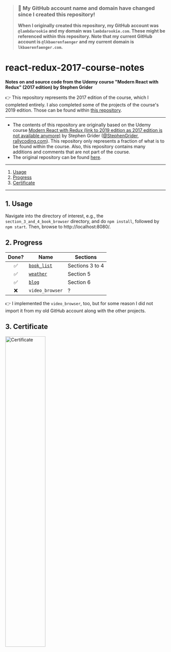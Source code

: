 > ### 🚨 My GitHub account name and domain have changed since I created this repository!
> **When I originally created this repository, my GitHub account was `@lambdarookie` and my domain was `lambdarookie.com`.
> These might be referenced within this repository.
> Note that my current GitHub account is `@lkbaerenfaenger` and my current domain is `lkbaerenfaenger.com`.**

# react-redux-2017-course-notes

**Notes on and source code from the Udemy course "Modern React with Redux" (2017 edition) by Stephen Grider**

:point_right: This repository represents the 2017 edition of the course, which I completed entirely.
I also completed some of the projects of the course's 2019 edition.
Those can be found within [this repository](https://github.com/lambdarookie/react-redux-2019-course-notes).

---

* The contents of this repository are originally based on the Udemy course [Modern React with Redux (link to 2019 edition as 2017 edition is not available anymore)](https://www.udemy.com/react-redux/) by Stephen Grider ([@StephenGrider](https://github.com/StephenGrider), [rallycoding.com](https://www.rallycoding.com/)).
  This repository only represents a fraction of what is to be found within the course.
  Also, this repository contains many additions and comments that are not part of the course.
* The original repository can be found [here](https://github.com/StephenGrider/ReduxCasts).

---

1. [Usage](#1-usage)
2. [Progress](#2-progress)
3. [Certificate](#3-certificate)

---

## 1. Usage

Navigate into the directory of interest, e.g., the `section_3_and_4_book_browser` directory, and do `npm install`, followed by `npm start`.
Then, browse to http://localhost:8080/.

## 2. Progress

|  Done?             | Name                                        | Sections         |
|:------------------:|---------------------------------------------|------------------|
| :white_check_mark: | [`book_list`](section_3_and_4_book_browser) | Sections 3 to 4  |
| :white_check_mark: | [`weather`](section_5_forecast_browser)     | Section 5        |
| :white_check_mark: | [`blog`](section_6_blogging_app)            | Section 6        |
| :x:                | `video_browser`                             | ?                |

:point_right: I implemented the `video_browser`, too, but for some reason I did not import it from my old GitHub account along with the other projects.

## 3. Certificate

<a href="https://www.udemy.com/certificate/UC-U6EIQ4U3/">
  <img alt="Certificate" width=50% height=50% src="UC-U6EIQ4U3.jpg" />
</a>
